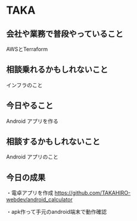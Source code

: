 # TAKA

## 会社や業務で普段やっていること
AWSとTerraform

## 相談乗れるかもしれないこと
インフラのこと

## 今日やること
Android アプリを作る

## 相談するかもしれないこと
Android アプリのこと

## 今日の成果
・電卓アプリを作成
https://github.com/TAKAHIRO-webdev/android_calculator

・apk作って手元のandroid端末で動作確認